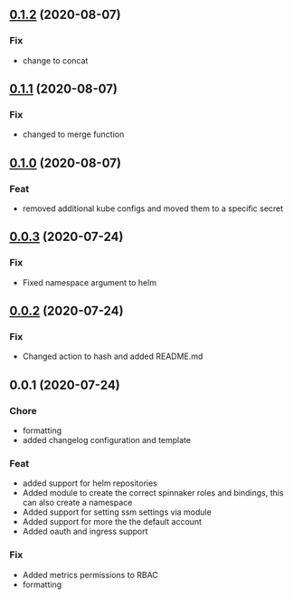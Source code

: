 
<a name="0.1.2"></a>
## [0.1.2](https://github.com/nuuday/terraform-aws-kubernetes-spinnaker/compare/0.1.1...0.1.2) (2020-08-07)

### Fix

* change to concat


<a name="0.1.1"></a>
## [0.1.1](https://github.com/nuuday/terraform-aws-kubernetes-spinnaker/compare/0.1.0...0.1.1) (2020-08-07)

### Fix

* changed to merge function


<a name="0.1.0"></a>
## [0.1.0](https://github.com/nuuday/terraform-aws-kubernetes-spinnaker/compare/0.0.3...0.1.0) (2020-08-07)

### Feat

* removed additional kube configs and moved them to a specific secret


<a name="0.0.3"></a>
## [0.0.3](https://github.com/nuuday/terraform-aws-kubernetes-spinnaker/compare/0.0.2...0.0.3) (2020-07-24)

### Fix

* Fixed namespace argument to helm


<a name="0.0.2"></a>
## [0.0.2](https://github.com/nuuday/terraform-aws-kubernetes-spinnaker/compare/0.0.1...0.0.2) (2020-07-24)

### Fix

* Changed action to hash and added README.md


<a name="0.0.1"></a>
## 0.0.1 (2020-07-24)

### Chore

* formatting
* added changelog configuration and template

### Feat

* added support for helm repositories
* Added module to create the correct spinnaker roles and bindings, this can also create a namespace
* Added support for setting ssm settings via module
* Added support for more the the default account
* Added oauth and ingress support

### Fix

* Added metrics permissions to RBAC
* formatting
